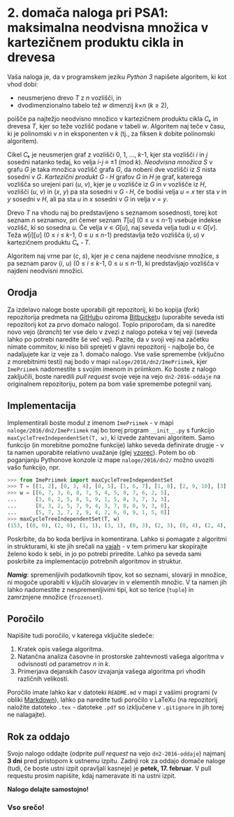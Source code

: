 # 2. domača naloga pri PSA1: maksimalna neodvisna množica v kartezičnem produktu cikla in drevesa

Vaša naloga je, da v programskem jeziku *Python 3* napišete algoritem, ki kot vhod dobi:

- neusmerjeno drevo *T* z *n* vozlišči, in
- dvodimenzionalno tabelo tež *w* dimenzij *k*×*n* (*k* ≥ 2),

poišče pa najtežjo neodvisno množico v kartezičnem produktu cikla *Cₖ* in drevesa *T*, kjer so teže vozlišč podane v tabeli *w*. Algoritem naj teče v času, ki je polinomski v *n* in eksponenten v *k* (tj., za fiksen *k* dobite polinomski algoritem).

Cikel *Cₖ* je neusmerjen graf z vozlišči 0, 1, ..., *k*-1, kjer sta vozlišči *i* in *j* sosedni natanko tedaj, ko velja *i*-*j* ≡ ±1 (mod *k*). *Neodvisna množica* *S* v grafu *G* je taka množica vozlišč grafa *G*, da nobeni dve vozlišči iz *S* nista sosedni v *G*. *Kartezični produkt* *G* ▫ *H* grafov *G* in *H* je graf, katerega vozlišča so urejeni pari (*u*, *v*), kjer je *u* vozlišče iz *G* in *v* vozlišče iz *H*, vozlišči (*u*, *v*) in (*x*, *y*) pa sta sosedni v *G* ▫ *H*, če bodisi velja *u* = *x* ter sta *v* in *y* sosedni v *H*, ali pa sta *u* in *x* sosedni v *G* in velja *v* = *y*.

Drevo *T* na vhodu naj bo predstavljeno s seznamom sosednosti, torej kot seznam *n* seznamov, pri čemer seznam *T*[*u*] \(0 ≤ *u* ≤ *n*-1) vsebuje indekse vozlišč, ki so sosedna *u*. Če velja *v* ∊ *G*[*u*], naj seveda velja tudi *u* ∊ *G*[*v*]. Teža *w*[*i*][*u*] \(0 ≤ *i* ≤ *k*-1, 0 ≤ *u* ≤ *n*-1) predstavlja težo vozlišča (*i*, *u*) v kartezičnem produktu *Cₖ* ▫ *T*.

Algoritem naj vrne par (*c*, *s*), kjer je *c* cena najdene neodvisne množice, *s* pa seznam parov (*i*, *u*) (0 ≤ *i* ≤ *k*-1, 0 ≤ *u* ≤ *n*-1), ki predstavljajo vozlišča v najdeni neodvisni množici.

## Orodja

Za izdelavo naloge boste uporabili git repozitorij, ki bo kopija (*fork*) repozitorija predmeta na [GitHub](https://github.com/jaanos/PSA1)u oziroma [Bitbucket](https://bitbucket.org/jaanos/psa1)u (uporabite seveda isti repozitorij kot za prvo domačo nalogo). Toplo priporočam, da si naredite novo vejo (*branch*) ter vse delo v zvezi z nalogo poteka v tej veji (seveda lahko po potrebi naredite še več vej). Pazite, da v svoji veji na začetku nimate commitov, ki niso bili sprejeti v glavni repozitorij - najbolje bo, če nadaljujete kar iz veje za 1. domačo nalogo. Vse vaše spremembe (vključno z morebitnimi testi) naj bodo v mapi `naloge/2016/dn2/ImePriimek`, kjer `ImePriimek` nadomestite s svojim imenom in priimkom. Ko boste z nalogo zaključili, boste naredili *pull request* svoje veje na vejo `dn2-2016-oddaje` na originalnem repozitoriju, potem pa bom vaše spremembe potegnil vanj.

## Implementacija

Implementirali boste modul z imenom `ImePriimek` - v mapi `naloge/2016/dn2/ImePriimek` naj bo torej program `__init__.py` s funkcijo `maxCycleTreeIndependentSet(T, w)`, ki izvede zahtevani algoritem. Samo funkcijo (in morebitne pomožne funkcije) lahko seveda definirate drugje - v ta namen uporabite relativno uvažanje (glej [vzorec](vzorec/__init__.py)). Potem bo ob poganjanju Pythonove konzole iz mape `naloge/2016/dn2/` možno uvoziti vašo funkcijo, npr.
```python
>>> from ImePriimek import maxCycleTreeIndependentSet
>>> T = [[1, 2], [0, 3, 4], [0, 5], [1, 6, 7], [1, 8], [2, 9, 10], [3], [3], [4, 11], [5], [5, 12], [8], [10, 13], [12]]
>>> w = [[6, 7, 3, 6, 8, 7, 5, 4, 5, 8, 7, 6, 2, 5],
...      [3, 6, 2, 5, 8, 5, 9, 1, 5, 8, 3, 7, 3, 3],
...      [8, 3, 2, 5, 7, 9, 4, 3, 7, 8, 0, 9, 3, 8],
...      [5, 7, 3, 7, 2, 9, 4, 2, 6, 0, 9, 1, 5, 0]]
>>> maxCycleTreeIndependentSet(T, w)
(153, [(0, 0), (2, 0), (1, 1), (3, 1), (0, 3), (2, 3), (0, 4), (2, 4), (1, 5), (3, 5), (1, 6), (3, 6), (1, 7), (3, 7), (1, 8), (3, 8), (0, 9), (2, 9), (0, 10), (2, 10), (0, 11), (2, 11), (1, 12), (3, 12), (0, 13), (2, 13)])
```
Poskrbite, da bo koda berljiva in komentirana. Lahko si pomagate z algoritmi in strukturami, ki ste jih srečali na [vajah](../../../vaje/) - v tem primeru kar skopirajte želeno kodo k sebi, in jo po potrebi priredite. Lahko pa seveda sami poskrbite za implementacijo potrebnih algoritmov in struktur.

**_Namig_**: spremenljivih podatkovnih tipov, kot so seznami, slovarji in množice, ni mogoče uporabiti v ključih slovarjev in v elementih množic. V ta namen jih lahko nadomestite z nespremenljivimi tipi, kot so terice (`tuple`) in zamrznjene množice (`frozenset`).

## Poročilo

Napišite tudi poročilo, v katerega vključite sledeče:

1. Kratek opis vašega algoritma.
2. Natančna analiza časovne in prostorske zahtevnosti vašega algoritma v odvisnosti od parametrov *n* in *k*.
3. Primerjava dejanskih časov izvajanja vašega algoritma pri vhodih različnih velikosti.

Poročilo imate lahko kar v datoteki `README.md` v mapi z vašimi programi (v obliki [Markdown](https://guides.github.com/features/mastering-markdown/)), lahko pa naredite tudi poročilo v LaTeXu (na repozitorij naložite datoteko `.tex` - datoteke `.pdf` so izključene v `.gitignore` in jih torej ne nalagajte).

## Rok za oddajo

Svojo nalogo oddajte (odprite *pull request* na vejo `dn2-2016-oddaje`) najmanj **3 dni** pred pristopom k ustnemu izpitu. Zadnji rok za oddajo domače naloge (tudi, če boste ustni izpit opravljali kasneje) je **petek, 17. februar**. V pull requestu prosim napišite, kdaj nameravate iti na ustni izpit.

**Nalogo delajte samostojno!**

### Vso srečo!


